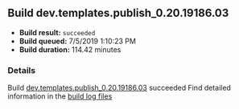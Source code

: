 ## Build dev.templates.publish_0.20.19186.03
- **Build result:** `succeeded`
- **Build queued:** 7/5/2019 1:10:23 PM
- **Build duration:** 114.42 minutes
### Details
Build [dev.templates.publish_0.20.19186.03](https://winappstudio.visualstudio.com/web/build.aspx?pcguid=a4ef43be-68ce-4195-a619-079b4d9834c2&builduri=vstfs%3a%2f%2f%2fBuild%2fBuild%2f29169) succeeded
Find detailed information in the [build log files](https://uwpctdiags.blob.core.windows.net/buildlogs/dev.templates.publish_0.20.19186.03_logs.zip)
